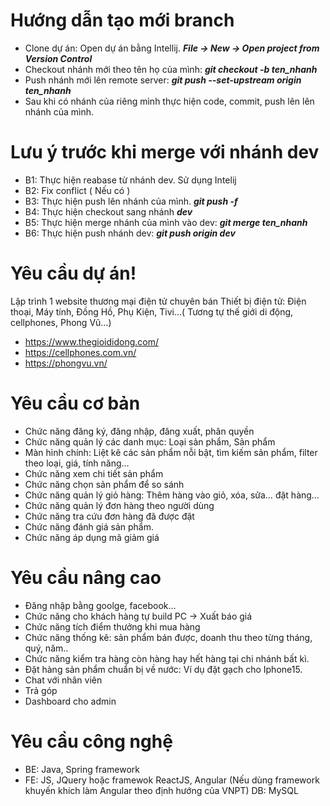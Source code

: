 # Hướng dẫn tạo mới branch
- Clone dự án: Open dự án bằng Intellij. ***File -> New -> Open project from Version Control***
- Checkout nhánh mới theo tên họ của mình: ***git checkout -b ten_nhanh***
- Push nhánh mới lên remote server: ***git push --set-upstream origin ten_nhanh***
- Sau khi có nhánh của riêng mình thực hiện code, commit, push lên lên nhánh của mình.

# Lưu ý trước khi merge với nhánh dev
- B1: Thực hiện reabase từ nhánh dev. Sử dụng Intelij
- B2: Fix conflict ( Nếu có )
- B3: Thực hiện push lên nhánh của mình. ***git push -f***
- B4: Thực hiện checkout sang nhánh ***dev***
- B5: Thực hiện merge nhánh của mình vào dev: ***git merge ten_nhanh***
- B6: Thực hiện push nhánh dev: ***git push origin dev***

# Yêu cầu dự án!
Lập trình 1 website thương mại điện tử chuyên bán Thiết bị điện tử: Điện thoại, Máy tính, Đồng Hồ, Phụ Kiện, Tivi…( Tương tự thế giới di động, cellphones, Phong Vũ…)
- https://www.thegioididong.com/
- https://cellphones.com.vn/
- https://phongvu.vn/

# Yêu cầu cơ bản
- Chức năng đăng ký, đăng nhập, đăng xuất, phân quyền
- Chức năng quản lý các danh mục: Loại sản phẩm, Sản phẩm
- Màn hình chính: Liệt kê các sản phẩm nỗi bật, tìm kiếm sản phẩm, filter theo loại, giá, tính năng…
- Chức năng xem chi tiết sản phẩm
- Chức năng chọn sản phẩm để so sánh
- Chức năng quản lý giỏ hàng: Thêm hàng vào giỏ, xóa, sửa… đặt hàng…
- Chức năng quản lý đơn hàng theo người dùng
- Chức năng tra cứu đơn hàng đã được đặt
- Chức năng đánh giá sản phẩm.
- Chức năng áp dụng mã giảm giá

# Yêu cầu nâng cao
- Đăng nhập bằng goolge, facebook…
- Chức năng cho khách hàng tự build PC -> Xuất báo giá
- Chức năng tích điểm thưởng khi mua hàng
- Chức năng thống kê: sản phẩm bán được, doanh thu theo từng tháng, quý, năm..
- Chức năng kiểm tra hàng còn hàng hay hết hàng tại chi nhánh bất kì.
- Đặt hàng sản phẩm chuẩn bị về nước: Ví dụ đặt gạch cho Iphone15.
- Chat với nhân viên
- Trả góp
- Dashboard cho admin

# Yêu cầu công nghệ
- BE: Java, Spring framework
- FE: JS, JQuery hoặc framewok ReactJS, Angular (Nếu dùng framework khuyến khích làm Angular theo định hướng của VNPT)
DB: MySQL